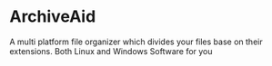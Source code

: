 # ArchiveAid
A multi platform file organizer which divides your files base on their extensions. Both Linux and Windows Software for you
